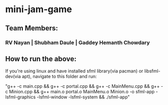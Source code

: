 # mini-jam-game

## Team Members:

### RV Nayan | Shubham Daule | Gaddey Hemanth Chowdary

## How to run the above:

If you're using linux and have installed sfml library(via pacman) or libsfml-dev(via apt), navigate to this folder and run:

"g++ -c main.cpp && g++ -c portal.cpp && g++ -c MainMenu.cpp && g++ -c Minion.cpp && g++ main.o portal.o MainMenu.o Minion.o -o sfml-app -lsfml-graphics -lsfml-window -lsfml-system && ./sfml-app"
